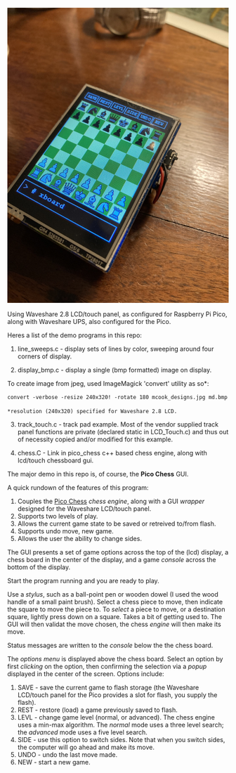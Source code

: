 ![Chess Box](./images/chessbox.jpg)

Using Waveshare 2.8 LCD/touch panel, as configured for Raspberry Pi Pico,
along with Waveshare UPS, also configured for the Pico.

Heres a list of the demo programs in this repo:

1. line_sweeps.c - display sets of lines by color, sweeping around four corners of display.

2. display_bmp.c - display a single (bmp formatted) image on display.

  To create image from jpeg, used ImageMagick 'convert' utility as so*:

    convert -verbose -resize 240x320! -rotate 180 mcook_designs.jpg md.bmp

    *resolution (240x320) specified for Waveshare 2.8 LCD.

3. track_touch.c - track pad example. Most of the vendor supplied track
  panel functions are private (declared static in LCD_Touch.c) and
  thus out of necessity copied and/or modified for this example.

4. chess.C - Link in pico_chess c++ based chess engine, along with lcd/touch chessboard gui.

The major demo in this repo is, of course, the **Pico Chess** GUI.

A quick rundown of the features of this program:

1. Couples the [Pico Chess](https://github.com/genecook/pico_chess) _chess engine_, along with a GUI _wrapper_ designed for the Waveshare LCD/touch panel.
2. Supports two levels of play.
3. Allows the current game state to be saved or retreived to/from flash.
4. Supports undo move, new game.
5. Allows the user the ability to change sides.

The GUI presents a set of game options across the top of the (lcd) display, a chess board in the center of the display, and a game _console_ across the bottom of the display.

Start the program running and you are ready to play.

Use a _stylus_, such as a ball-point pen or wooden dowel (I used the wood handle of a small paint brush). Select a chess piece to move, then indicate the square to move the piece to. To _select_ a piece to move, or a destination square, lightly press down on a square. Takes a bit of getting used to. The GUI will then validat the move chosen, the chess _engine_ will then make its move.

Status messages are written to the _console_ below the the chess board.

The _options menu_ is displayed above the chess board. Select an option by first _clicking_ on the option, then confirming the selection via a _popup_ displayed in the center of the screen. Options include:

1. SAVE - save the current game to flash storage (the Waveshare LCD/touch panel for the Pico provides a slot for flash, you supply the flash).
2. REST - restore (load) a game previously saved to flash.
3. LEVL - change game level (normal, or advanced). The chess engine uses a min-max algorithm. The _normal_ mode uses a three level search; the _advanced_ mode uses a five level search. 
4. SIDE - use this option to switch sides. Note that when you switch sides, the computer will go ahead and make its move.
5. UNDO - undo the last move made.
6. NEW - start a new game.




  
  
